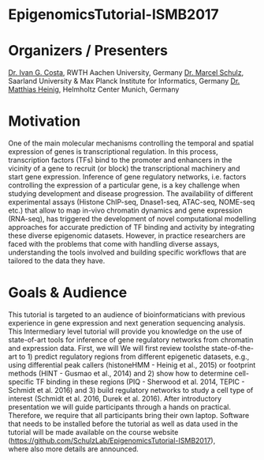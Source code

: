 # EpigenomicsTutorial-ISMB2017



# Organizers / Presenters
[Dr. Ivan G. Costa](http://costalab.org/team-2/ivan-g-costa-group-leader-2/), RWTH Aachen University, Germany
[Dr. Marcel Schulz](https://bioinf.mpi-inf.mpg.de/homepage/index.php?&account=mschulz), Saarland University & Max Planck Institute for Informatics, Germany
[Dr. Matthias Heinig](https://www.helmholtz-muenchen.de/icb/institute/staff/staff/ma/4158/Dr.-Heinig/index.html), Helmholtz Center Munich, Germany 


# Motivation
One of the main molecular mechanisms controlling the temporal and spatial 
expression of genes is transcriptional regulation. In this process, 
transcription factors (TFs) bind to the promoter and enhancers in the 
vicinity of a gene to recruit (or block) the transcriptional machinery 
and start gene expression. Inference of gene regulatory networks, i.e. 
factors controlling the expression of a particular gene, is a key challenge 
when studying development and disease progression. The availability of 
different experimental assays (Histone ChIP-seq, Dnase1-seq, ATAC-seq, 
NOME-seq etc.) that allow to map in-vivo chromatin dynamics and gene 
expression (RNA-seq), has triggered the development of novel computational 
modelling approaches for accurate prediction of TF binding and activity by 
integrating these diverse epigenomic datasets. However, in practice researchers 
are faced with the problems that come with handling diverse assays, 
understanding the tools involved and building specific workflows 
that are tailored to the data they have.

# Goals & Audience

This tutorial is targeted to an audience of bioinformaticians with previous 
experience in gene expression and next generation sequencing analysis. 
This Intermediary level tutorial will provide you knowledge on the use of 
state-of-art tools for inference of gene regulatory networks from chromatin 
and expression data. First, we will We will first review toolsthe state-of-the-art 
to 1) predict regulatory regions from different epigenetic datasets, e.g., 
using differential peak callers (histoneHMM - Heinig et al., 2015) or 
footprint methods (HINT - Gusmao et al., 2014) and 2) show how to determine 
cell-specific TF binding in these regions (PIQ - Sherwood et al. 2014, 
TEPIC - Schmidt et al. 2016) and 3) build regulatory networks to study 
a cell type of interest (Schmidt et al. 2016, Durek et al. 2016). After 
introductory presentation we will guide participants through a hands 
on practical. Therefore, we require that all participants bring their 
own laptop. Software that needs to be installed before the tutorial as 
well as data used in the tutorial will be made available on the course 
website (https://github.com/SchulzLab/EpigenomicsTutorial-ISMB2017),  
where also more details are announced.
